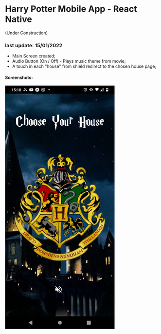 # Harry Potter Mobile App - React Native

(Under Construction)

### last update: 15/01/2022

- Main Screen created;
- Audio Button (On / Off) - Plays music theme from movie;
- A touch in each "house" from shield redirect to the chosen house page;

#### Screenshots:

![home_audio_on](screenshots/audio_on.jpeg)

